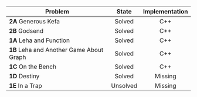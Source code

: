 | Problem        | State           | Implementation  |
| ------------- |:---------------:| :--------------:|
| **2A** Generous Kefa | Solved          | C++            |
| **2B** Godsend | Solved          | C++            |
| **1A** Leha and Function | Solved          |C++            |
| **1B** Leha and Another Game About Graph | Solved          | C++            |
| **1C** On the Bench | Solved          | C++            |
| **1D** Destiny | Solved          | Missing            |
| **1E** In a Trap | Unsolved          | Missing            
